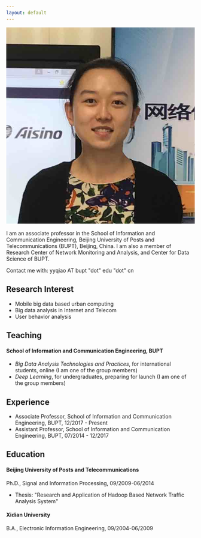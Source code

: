 ```yaml
---
layout: default
---
```


<img class="profile-picture" src="YUANYUAN_s.jpg">

I am an associate professor in the School of Information and Communication Engineering, Beijing University of Posts and Telecommunications (BUPT), Beijing, China. I am also a member of Research Center of Network Monitoring and Analysis, and Center for Data Science of BUPT.

Contact me with: yyqiao AT bupt "dot" edu "dot" cn

## Research Interest

- Mobile big data based urban computing
- Big data analysis in Internet and Telecom
- User behavior analysis

## Teaching

#### School of Information and Communication Engineering, BUPT

- *Big Data Analysis Technologies and Practices*, for international students, online (I am one of the group members)
- *Deep Learning*, for undergraduates, preparing for launch (I am one of the group members)

## Experience

- Associate Professor, School of Information and Communication Engineering, BUPT, 12/2017 - Present
- Assistant Professor, School of Information and Communication Engineering, BUPT, 07/2014 - 12/2017 

## Education

#### Beijing University of Posts and Telecommunications

Ph.D., Signal and Information Processing, 09/2009-06/2014
- Thesis: "Research and Application of Hadoop Based Network Traffic Analysis System"

#### Xidian University

B.A., Electronic Information Engineering, 09/2004-06/2009


